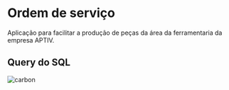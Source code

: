 # Ordem de serviço
Aplicação para facilitar a produção de peças da área da ferramentaria da empresa APTIV.

## Query do SQL
![carbon](https://github.com/alimkhodr/Ordem-de-Servico/assets/85517447/32ebff7f-6ac4-477a-9345-20aaa959d40d)
